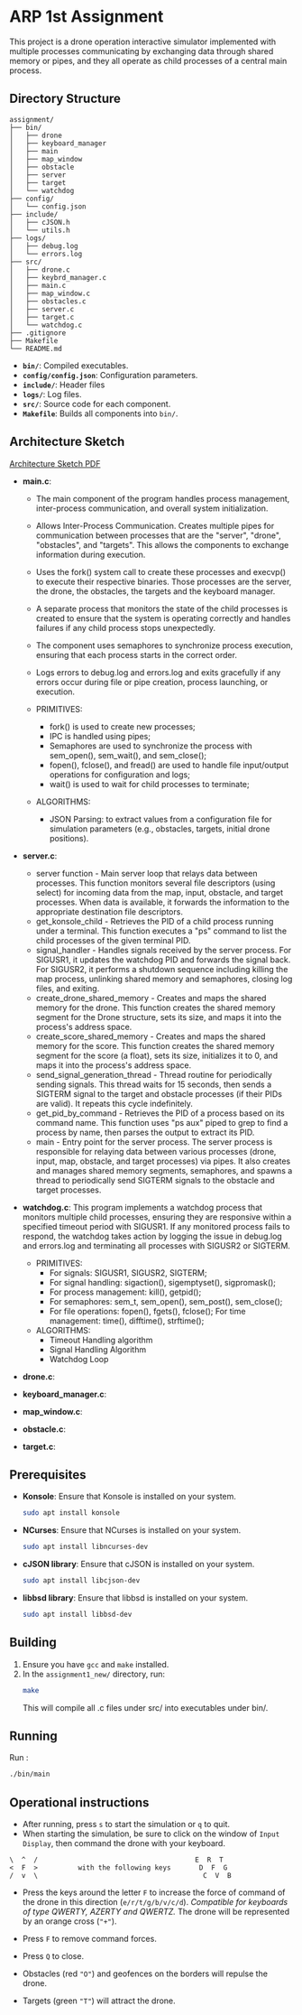 # ARP 1st Assignment

This project is a drone operation interactive simulator implemented with multiple processes communicating by exchanging data through shared memory or pipes, and they all operate as child processes of a central main process.


## Directory Structure
```
assignment/
├── bin/
│   ├── drone
│   ├── keyboard_manager
│   ├── main
│   ├── map_window
│   ├── obstacle
│   ├── server
│   ├── target
│   └── watchdog
├── config/
│   └── config.json
├── include/
│   ├── cJSON.h
│   └── utils.h
├── logs/
│   ├── debug.log
│   └── errors.log
├── src/
│   ├── drone.c
│   ├── keybrd_manager.c
│   ├── main.c
│   ├── map_window.c
│   ├── obstacles.c
│   ├── server.c
│   ├── target.c
│   └── watchdog.c
├── .gitignore
├── Makefile
└── README.md
```

- **`bin/`**: Compiled executables.
- **`config/config.json`**: Configuration parameters.
- **`include/`**: Header files 
- **`logs/`**: Log files.
- **`src/`**: Source code for each component.
- **`Makefile`**: Builds all components into `bin/`.


## Architecture Sketch
[Architecture Sketch PDF](images/assignment1.pdf)

- **main.c**:
   - The main component of the program handles process management, inter-process communication, and overall system initialization.
   - Allows Inter-Process Communication. Creates multiple pipes for communication between processes that are the "server", "drone", "obstacles", and "targets". This allows the components to exchange information during execution.
   - Uses the fork() system call to create these processes and execvp() to execute their respective binaries. Those processes are the server, the drone, the obstacles, the targets and the keyboard manager.
   - A separate process that monitors the state of the child processes is created to ensure that the system is operating correctly and handles failures if any child process stops unexpectedly.
   - The component uses semaphores to synchronize process execution, ensuring that each process starts in the correct order.
   - Logs errors to debug.log and errors.log and exits gracefully if any errors occur during file or pipe creation, process launching, or execution.

   - PRIMITIVES: 
      - fork() is used to create new processes;
      - IPC is handled using pipes;
      - Semaphores are used to synchronize the process with sem_open(), sem_wait(), and sem_close();
      - fopen(), fclose(), and fread() are used to handle file input/output operations for configuration and logs;
      - wait() is used to wait for child processes to terminate;
   - ALGORITHMS:
      - JSON Parsing: to extract values from a configuration file for simulation parameters (e.g., obstacles, targets, initial drone positions).


- **server.c**:
   - server function - Main server loop that relays data between processes. This function monitors several file descriptors (using select) for incoming data from the map, input, obstacle, and target processes. When data is available, it forwards the information to the appropriate destination file descriptors.
   - get_konsole_child - Retrieves the PID of a child process running under a terminal. This function executes a "ps" command to list the child processes of the given terminal PID.
   - signal_handler - Handles signals received by the server process. For SIGUSR1, it updates the watchdog PID and forwards the signal back. For SIGUSR2, it performs a shutdown sequence including killing the map process, unlinking shared memory and semaphores, closing log files, and exiting.
   - create_drone_shared_memory - Creates and maps the shared memory for the drone. This function creates the shared memory segment for the Drone structure, sets its size, and maps it into the process's address space.
   - create_score_shared_memory - Creates and maps the shared memory for the score. This function creates the shared memory segment for the score (a float), sets its size, initializes it to 0, and maps it into the process's address space.
   - send_signal_generation_thread - Thread routine for periodically sending signals. This thread waits for 15 seconds, then sends a SIGTERM signal to the target and obstacle processes (if their PIDs are valid). It repeats this cycle indefinitely.
   - get_pid_by_command - Retrieves the PID of a process based on its command name. This function uses "ps aux" piped to grep to find a process by name, then parses the output to extract its PID.
   - main - Entry point for the server process. The server process is responsible for relaying data between various processes (drone, input, map, obstacle, and target processes) via pipes. It also creates and manages shared memory segments, semaphores, and spawns a thread to periodically send SIGTERM signals to the obstacle and target processes.

- **watchdog.c**: This program implements a watchdog process that monitors multiple child processes, ensuring they are responsive within a specified timeout period with SIGUSR1. If any monitored process fails to respond, the watchdog takes action by logging the issue in debug.log and errors.log and terminating all processes with SIGUSR2 or SIGTERM.
   - PRIMITIVES: 
      - For signals: SIGUSR1, SIGUSR2, SIGTERM;
      - For signal handling: sigaction(), sigemptyset(), sigpromask();
      - For process management: kill(), getpid();
      - For semaphores: sem_t, sem_open(), sem_post(), sem_close();
      - For file operations: fopen(), fgets(), fclose();
      For time management: time(), difftime(), strftime();
   - ALGORITHMS:
      - Timeout Handling algorithm
      - Signal Handling Algorithm
      - Watchdog Loop

- **drone.c**:
- **keyboard_manager.c**:
- **map_window.c**:
- **obstacle.c**:
- **target.c**:


## Prerequisites
- **Konsole**: Ensure that Konsole is installed on your system.
   ```bash
   sudo apt install konsole
   ```
- **NCurses**: Ensure that NCurses is installed on your system.
   ```bash
   sudo apt install libncurses-dev
   ```
- **cJSON library**: Ensure that cJSON is installed on your system.
   ```bash
   sudo apt install libcjson-dev
   ```
- **libbsd library**: Ensure that libbsd is installed on your system.
   ```bash
   sudo apt install libbsd-dev
   ```


## Building
1. Ensure you have `gcc` and `make` installed.
2. In the `assignment1_new/` directory, run:
   ```bash
   make
   ```
    This will compile all .c files under src/ into executables under bin/.


## Running
Run :
```bash
./bin/main
```

## Operational instructions
- After running, press `s` to start the simulation or `q` to quit.
- When starting the simulation, be sure to click on the window of `Input Display`, then command the drone with your keyboard.
```
\  ^  /                                       E  R  T
<  F  >          with the following keys       D  F  G
/  v  \                                         C  V  B
```
- Press the keys around the letter `F` to increase the force of command of the drone in this direction (`e/r/t/g/b/v/c/d`). _Compatible for keyboards of type QWERTY, AZERTY and QWERTZ._ The drone will be represented by an orange cross (`"+"`).
- Press `F` to remove command forces.
- Press `Q` to close.

- Obstacles (red `"O"`) and geofences on the borders will repulse the drone.
- Targets (green `"T"`) will attract the drone.
